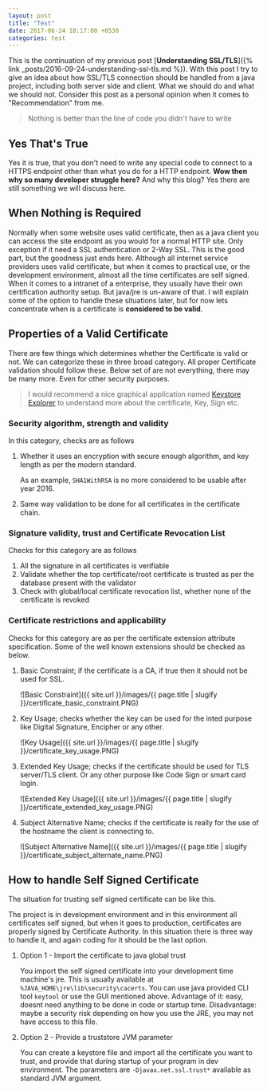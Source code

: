```yaml
---
layout: post
title: "Test"
date: 2017-06-24 18:17:00 +0530
categories: test
---
```


This is the continuation of my previous post [**Understanding SSL/TLS**]({% link _posts/2016-09-24-understanding-ssl-tls.md %}). With this post I try to give an idea about how SSL/TLS connection should be handled from a java project, including both server side and client. What we should do and what we should not. Consider this post as a personal opinion when it comes to "Recommendation" from me.

> Nothing is better than the line of code you didn't have to write

## Yes That's True

Yes it is true, that you don't need to write any special code to connect to a HTTPS endpoint other than what you do for a HTTP endpoint. **Wow then why so many developer struggle here?** And why this blog? Yes there are still something we will discuss here.

## When Nothing is Required

Normally when some website uses valid certificate, then as a java client you can access the site endpoint as you would for a normal HTTP site. Only exception if it need a SSL authentication or 2-Way SSL. This is the good part, but the goodness just ends here. Although all internet service providers uses valid certificate, but when it comes to practical use, or the development environment, almost all the time certificates are self signed. When it comes to a intranet of a enterprise, they usually have their own certification authority setup. But java/jre is un-aware of that. I will explain some of the option to handle these situations later, but for now lets concentrate when is a certificate is **considered to be valid**.

## Properties of a Valid Certificate

There are few things which determines whether the Certificate is valid or not. We can categorize these in three broad category. All proper Certificate validation should follow these. Below set of are not everything, there may be many more. Even for other security purposes.

> I would recommend a nice graphical application named [Keystore Explorer](http://www.keystore-explorer.org/) to understand more about the certificate, Key, Sign etc.

### Security algorithm, strength and validity

In this category, checks are as follows

1. Whether it uses an encryption with secure enough algorithm, and key length as per the modern standard.
   
   As an example, `SHA1WithRSA` is no more considered to be usable after year 2016.
2. Same way validation to be done for all certificates in the certificate chain.

### Signature validity, trust and Certificate Revocation List

Checks for this category are as follows

1. All the signature in all certificates is verifiable
2. Validate whether the top certificate/root certificate is trusted as per the database present with the validator
3. Check with global/local certificate revocation list, whether none of the certificate is revoked

### Certificate restrictions and applicability

Checks for this category are as per the certificate extension attribute specification. Some of the well known extensions should be checked as below.

1. Basic Constraint; if the certificate is a CA, if true then it should not be used for SSL.
   
   ![Basic Constraint]({{ site.url }}/images/{{ page.title | slugify }}/certificate_basic_constraint.PNG)

2. Key Usage; checks whether the key can be used for the inted purpose like Digital Signature, Encipher or any other.
   
   ![Key Usage]({{ site.url }}/images/{{ page.title | slugify }}/certificate_key_usage.PNG)

3. Extended Key Usage; checks if the certificate should be used for TLS server/TLS client. Or any other purpose like Code Sign or smart card login.

   ![Extended Key Usage]({{ site.url }}/images/{{ page.title | slugify }}/certificate_extended_key_usage.PNG)

4. Subject Alternative Name; checks if the certificate is really for the use of the hostname the client is connecting to.

   ![Subject Alternative Name]({{ site.url }}/images/{{ page.title | slugify }}/certificate_subject_alternate_name.PNG)

## How to handle Self Signed Certificate

The situation for trusting self signed certificate can be like this.

The project is in development environment and in this environment all certificates self signed, but when it goes to production, certificates are properly signed by Certificate Authority. In this situation there is three way to handle it, and again coding for it should be the last option.

1. Option 1 - Import the certificate to java global trust

   You import the self signed certificate into your development time machine's jre. This is usually available at `%JAVA_HOME\jre\lib\security\cacerts`. You can use java provided CLI tool `keytool` or use the GUI  mentioned above. Advantage of it: easy, doesnt need anything to be done in code or startup time. Disadvantage: maybe a security risk depending on how you use the JRE, you may not have access to this file.
    
2. Option 2 - Provide a truststore JVM parameter

   You can create a keystore file and import all the certificate you want to trust, and provide that during startup of your program in dev environment. The parameters are `-Djavax.net.ssl.trust*` available as standard JVM argument. 